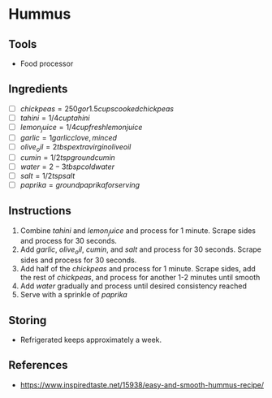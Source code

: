 # Hummus

## Tools
- Food processor

## Ingredients
- [ ] $chickpeas = 250g or 1.5 cups cooked chickpeas$
- [ ] $tahini = 1/4 cup tahini$
- [ ] $lemon_juice = 1/4 cup fresh lemon juice$
- [ ] $garlic = 1 garlic clove, minced$
- [ ] $olive_oil = 2tbsp extra virgin olive oil$
- [ ] $cumin = 1/2 tsp ground cumin$
- [ ] $water = 2-3 tbsp cold water$
- [ ] $salt = 1/2 tsp salt$
- [ ] $paprika = ground paprika for serving$

## Instructions
1. Combine $tahini$ and $lemon_juice$ and process for 1 minute. Scrape sides and process for 30 seconds.
2. Add $garlic$, $olive_oil$, $cumin$, and $salt$ and process for 30 seconds. Scrape sides and process for 30 seconds.
3. Add half of the $chickpeas$ and process for 1 minute. Scrape sides, add the rest of $chickpeas$, and process for another 1-2 minutes until smooth
4. Add $water$ gradually and process until desired consistency reached
5. Serve with a sprinkle of $paprika$

## Storing
- Refrigerated keeps approximately a week.

## References
- https://www.inspiredtaste.net/15938/easy-and-smooth-hummus-recipe/